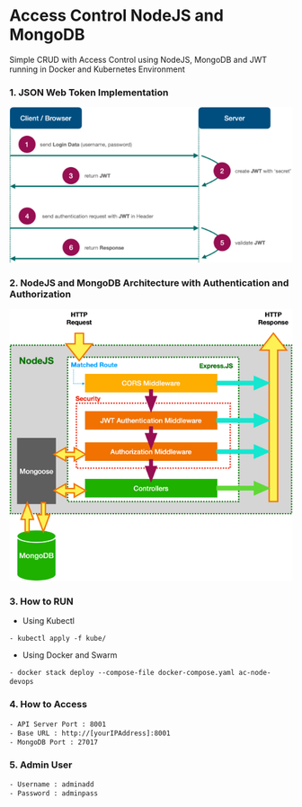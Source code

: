 # Access Control NodeJS and MongoDB
Simple CRUD with Access Control using NodeJS, MongoDB and JWT running in Docker and Kubernetes Environment

### 1. JSON Web Token Implementation
![alt text](https://github.com/masardon/access_control-node-devops/blob/main/images/jwt_arch.jpg "JWT Implementation")

### 2. NodeJS and MongoDB Architecture with Authentication and Authorization
![alt text](https://github.com/masardon/access_control-node-devops/blob/main/images/nodejs_arch.jpg "AA Architecture")

### 3. How to RUN
* Using Kubectl
~~~~
- kubectl apply -f kube/
~~~~

* Using Docker and Swarm
~~~~
- docker stack deploy --compose-file docker-compose.yaml ac-node-devops
~~~~

### 4. How to Access
~~~~
- API Server Port : 8001
- Base URL : http://[yourIPAddress]:8001
- MongoDB Port : 27017
~~~~

### 5. Admin User	
~~~~
- Username : adminadd
- Password : adminpass
~~~~
